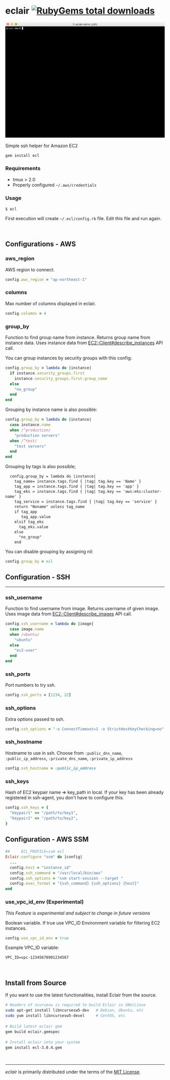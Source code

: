 eclair [![RubyGems total downloads]][RubyGems]
========
![A video showing how Eclair works]

Simple ssh helper for Amazon EC2

```bash
gem install ecl
```

### Requirements
- tmux > 2.0
- Properly configured `~/.aws/credentials`

### Usage
```console
$ ecl
```
First execution will create `~/.ecl/config.rb` file. Edit this file and run again.

&nbsp;

Configurations - AWS
--------
### aws_region
AWS region to connect.
```ruby
config.aws_region = "ap-northeast-1"
```

### columns
Max number of columns displayed in eclair.
```ruby
config.columns = 4
```

### group_by
Function to find group name from instance. Returns group name from instance
data. Uses instance data from [EC2::Client#describe_instances] API call.

You can group instances by security groups with this config:
```ruby
config.group_by = lambda do |instance|
  if instance.security_groups.first
    instance.security_groups.first.group_name
  else
    "no_group"
  end
end
```

Grouping by instance name is also possible:
```ruby
config.group_by = lambda do |instance|
  case instance.name
  when /^production/
    "production servers"
  when /^test/
    "test servers"
  end
end
```

Grouping by tags is also possible;
```
  config.group_by = lambda do |instance|
    tag_name= instance.tags.find { |tag| tag.key == 'Name' }
    tag_app = instance.tags.find { |tag| tag.key == 'app' }
    tag_eks = instance.tags.find { |tag| tag.key == 'aws:eks:cluster-name' }
    tag_service = instance.tags.find { |tag| tag.key == 'service' }
    return "Noname" unless tag_name
    if tag_app
       tag_app.value 
    elsif tag_eks
      tag_eks.value
    else
      "no_group"
    end
```

You can disable grouping by assigning nil:
```ruby
config.group_by = nil
```

## Configuration - SSH
---
### ssh_username
Function to find username from image. Returns username of given image. Uses
image data from [EC2::Client#describe_images] API call.

```ruby
config.ssh_username = lambda do |image|
  case image.name
  when /ubuntu/
    "ubuntu"
  else
    "ec2-user"
  end
end
```

### ssh_ports
Port numbers to try ssh.
```ruby
config.ssh_ports = [1234, 22]
```

### ssh_options
Extra options passed to ssh.
```ruby
config.ssh_options = "-o ConnectTimeout=1 -o StrictHostKeyChecking=no"
```

### ssh_hostname
Hostname to use in ssh. Choose from `:public_dns_name`, `:public_ip_address`,
`:private_dns_name`, `:private_ip_address`
```ruby
config.ssh_hostname = :public_ip_address
```

### ssh_keys
Hash of EC2 keypair name => key_path in local. If your key has been already
registered in ssh-agent, you don't have to configure this.
```ruby
config.ssh_keys = {
  "keypair1" => "/path/to/key1",
  "keypair2" => "/path/to/key2",
}
```

## Configuration - AWS SSM
```ruby
##     ECL_PROFILE=ssm ecl
Eclair.configure "ssm" do |config|
  ...
  config.host = "instance_id"
  config.ssh_command = "/usr/local/bin/aws"
  config.ssh_options = "ssm start-session --target "
  config.exec_format = "{ssh_command} {ssh_options} {host}"
end
```


### use_vpc_id_env (Experimental)
_This Feature is experimental and subject to change in future versions_ 

Boolean variable. If true use VPC_ID Environment variable for filtering EC2 instances.
```ruby
config.use_vpc_id_env = true
```

Example VPC_ID variable:
```
VPC_ID=vpc-12345678901234567
```

&nbsp;

Install from Source
--------
If you want to use the latest functionalities, install Eclair from the source.
```bash
# Headers of ncursesw is required to build Eclair in GNU/Linux
sudo apt-get install libncursesw5-dev   # Debian, Ubuntu, etc
sudo yum install libncursesw5-devel     # CentOS, etc

# Build latest eclair gem
gem build eclair.gemspec

# Install eclair into your system
gem install ecl-3.0.4.gem
```

&nbsp;

--------

*eclair* is primarily distributed under the terms of the [MIT License].

[RubyGems]: https://rubygems.org/gems/ecl
[RubyGems total downloads]: https://badgen.net/rubygems/dt/ecl
[A video showing how Eclair works]: out.gif
[EC2::Client#describe_images]: https://docs.aws.amazon.com/AWSRubySDK/latest/AWS/EC2/Client.html#describe_images-instance_method
[EC2::Client#describe_instances]: https://docs.aws.amazon.com/AWSRubySDK/latest/AWS/EC2/Client.html#describe_instances-instance_method
[MIT License]: LICENSE
